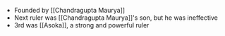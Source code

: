 - Founded by [[Chandragupta Maurya]]
- Next ruler was [[Chandragupta Maurya]]'s son, but he was ineffective
- 3rd was [[Asoka]], a strong and powerful ruler